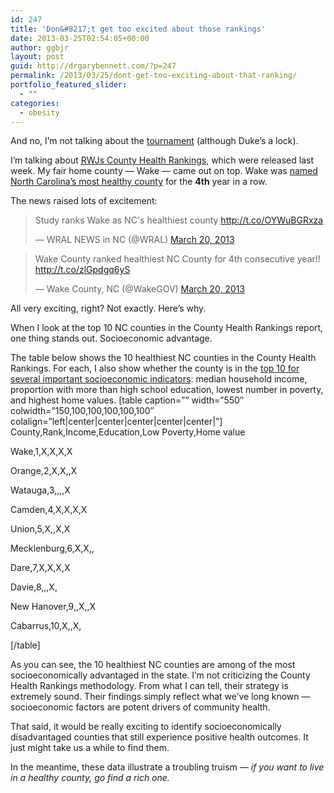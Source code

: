 ```yaml
---
id: 247
title: 'Don&#8217;t get too excited about those rankings'
date: 2013-03-25T02:54:05+00:00
author: ggbjr
layout: post
guid: http://drgarybennett.com/?p=247
permalink: /2013/03/25/dont-get-too-exciting-about-that-ranking/
portfolio_featured_slider:
  - ""
categories:
  - obesity
---
```

And no, I&#8217;m not talking about the [tournament](http://www.goduke.com) (although Duke&#8217;s a lock).

I&#8217;m talking about [RWJs County Health Rankings](http://www.countyhealthrankings.org), which were released last week. My fair home county &#8212; Wake &#8212; came out on top. Wake was [named North Carolina&#8217;s most healthy county](http://www.countyhealthrankings.org/app/north-carolina/2013/rankings/outcomes/overall/by-rank) for the **4th** year in a row.

The news raised lots of excitement:

<blockquote class="twitter-tweet" width="500">
  <p>
    Study ranks Wake as NC's healthiest county <a href="http://t.co/OYWuBGRxza">http://t.co/OYWuBGRxza</a>
  </p>
  
  <p>
    &mdash; WRAL NEWS in NC (@WRAL) <a href="https://twitter.com/WRAL/status/314423692694274049">March 20, 2013</a>
  </p>
</blockquote>



<blockquote class="twitter-tweet" width="500">
  <p>
    Wake County ranked healthiest &#10;NC County for 4th consecutive year!! <a href="http://t.co/zlGpdgq6yS">http://t.co/zlGpdgq6yS</a>
  </p>
  
  <p>
    &mdash; Wake County, NC (@WakeGOV) <a href="https://twitter.com/WakeGOV/status/314446985199493122">March 20, 2013</a>
  </p>
</blockquote>



All very exciting, right? Not exactly. Here&#8217;s why. 

When I look at the top 10 NC counties in the County Health Rankings report, one thing stands out. Socioeconomic advantage. 

The table below shows the 10 healthiest NC counties in the County Health Rankings. For each, I also show whether the county is in the [top 10 for several important socioeconomic indicators](http://factfinder2.census.gov/faces/nav/jsf/pages/index.xhtml): median household income, proportion with more than high school education, lowest number in poverty, and highest home values.  [table caption=&#8221;&#8221; width=&#8221;550&#8243; colwidth=&#8221;150,100,100,100,100,100&#8243; colalign=&#8221;left|center|center|center|center|center|&#8221;] County,Rank,Income,Education,Low Poverty,Home value


  
Wake,1,X,X,X,X
  
Orange,2,X,X,,X
  
Watauga,3,,,,X
  
Camden,4,X,X,X,X
  
Union,5,X,,X,X
  
Mecklenburg,6,X,X,,
  
Dare,7,X,X,X,X
  
Davie,8,,,X,
  
New Hanover,9,,X,,X
  
Cabarrus,10,X,,X,
  
[/table] 

As you can see, the 10 healthiest NC counties are among of the most socioeconomically advantaged in the state. I&#8217;m not criticizing the County Health Rankings methodology. From what I can tell, their strategy is extremely sound. Their findings simply reflect what we&#8217;ve long known &#8212; socioeconomic factors are potent drivers of community health. 

That said, it would be really exciting to identify socioeconomically disadvantaged counties that still experience positive health outcomes. It just might take us a while to find them. 

In the meantime, these data illustrate a troubling truism &#8212; _if you want to live in a healthy county, go find a rich one._